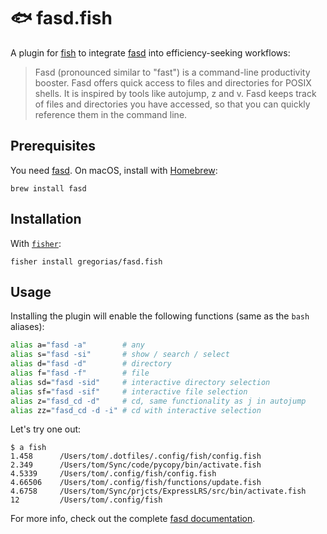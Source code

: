 # 🐟 fasd.fish

A plugin for [fish] to integrate [fasd] into efficiency-seeking workflows:

> Fasd (pronounced similar to "fast") is a command-line productivity booster.
> Fasd offers quick access to files and directories for POSIX shells. It is
> inspired by tools like autojump, z and v. Fasd keeps track of files and
> directories you have accessed, so that you can quickly reference them in the
> command line.

## Prerequisites

You need [fasd]. On macOS, install with [Homebrew][homebrew]:

```fish
brew install fasd
```

## Installation

With [`fisher`](https://github.com/jorgebucaran/fisher):

```fish
fisher install gregorias/fasd.fish
```

## Usage

Installing the plugin will enable the following functions (same as the `bash` aliases):

```bash
alias a="fasd -a"        # any
alias s="fasd -si"       # show / search / select
alias d="fasd -d"        # directory
alias f="fasd -f"        # file
alias sd="fasd -sid"     # interactive directory selection
alias sf="fasd -sif"     # interactive file selection
alias z="fasd_cd -d"     # cd, same functionality as j in autojump
alias zz="fasd_cd -d -i" # cd with interactive selection
```

Let's try one out:

```shell
$ a fish
1.458      /Users/tom/.dotfiles/.config/fish/config.fish
2.349      /Users/tom/Sync/code/pycopy/bin/activate.fish
4.5339     /Users/tom/.config/fish/config.fish
4.66506    /Users/tom/.config/fish/functions/update.fish
4.6758     /Users/tom/Sync/prjcts/ExpressLRS/src/bin/activate.fish
12         /Users/tom/.config/fish
```

For more info, check out the complete [fasd documentation][fasd].

[homebrew]: https://brew.sh
[fasd]: https://github.com/clvv/fasd
[fish]: https://fishshell.com/
